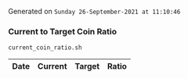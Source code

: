 Generated on `Sunday 26-September-2021 at 11:10:46`

### Current to Target Coin Ratio
`current_coin_ratio.sh`

Date|Current|Target|Ratio
---|---|---|---
